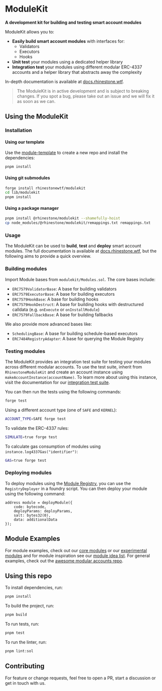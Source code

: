# ModuleKit

**A development kit for building and testing smart account modules**

ModuleKit allows you to:

- **Easily build smart account modules** with interfaces for:
  - Validators
  - Executors
  - Hooks
- **Unit test** your modules using a dedicated helper library
- **Integration test** your modules using different modular ERC-4337 accounts and a helper library that abstracts away the complexity

In-depth documentation is available at [docs.rhinestone.wtf](https://docs.rhinestone.wtf/modulekit/).

> The ModuleKit is in active development and is subject to breaking changes. If you spot a bug, please take out an issue and we will fix it as soon as we can.

## Using the ModuleKit

### Installation

#### Using our template

Use the [module-template](https://github.com/rhinestonewtf/module-template) to create a new repo and install the dependencies:

```bash
pnpm install
```

#### Using git submodules

```bash
forge install rhinestonewtf/modulekit
cd lib/modulekit
pnpm install
```

#### Using a package manager

```bash
pnpm install @rhinestone/modulekit --shamefully-hoist
cp node_modules/@rhinestone/modulekit/remappings.txt remappings.txt
```

### Usage

The ModuleKit can be used to **build**, **test** and **deploy** smart account modules. The full documentation is available at [docs.rhinestone.wtf](https://docs.rhinestone.wtf/modulekit/), but the following aims to provide a quick overview.

### Building modules

Import Module bases from `modulekit/Modules.sol`. The core bases include:

- `ERC7579ValidatorBase`: A base for building validators
- `ERC7579ExecutorBase`: A base for building executors
- `ERC7579HookBase`: A base for building hooks
- `ERC7579HookDestruct`: A base for building hooks with destructured calldata (e.g. `onExecute` or `onInstallModule`)
- `ERC7579FallbackBase`: A base for building fallbacks

We also provide more advanced bases like:

- `SchedulingBase`: A base for building schedule-based executors
- `ERC7484RegistryAdapter`: A base for querying the Module Registry

### Testing modules

The ModuleKit provides an integration test suite for testing your modules across different modular accounts. To use the test suite, inherit from `RhinestoneModuleKit` and create an account instance using `makeAccountInstance(accountName)`. To learn more about using this instance, visit the documentation for our [integration test suite](https://docs.rhinestone.wtf/modulekit/test/integration).

You can then run the tests using the following commands:

```bash
forge test
```

Using a different account type (one of `SAFE` and `KERNEL`):

```bash
ACCOUNT_TYPE=SAFE forge test
```

To validate the ERC-4337 rules:

```bash
SIMULATE=true forge test
```

To calculate gas consumption of modules using `instance.log4337Gas("identifier")`:

```bash
GAS=true forge test
```

### Deploying modules

To deploy modules using the [Module Registry](https://github.com/rhinestonewtf/registry/), you can use the `RegistryDeployer` in a foundry script. You can then deploy your module using the following command:

```solidity
address module = deployModule({
    code: bytecode,
    deployParams: deployParams,
    salt: bytes32(0),
    data: additionalData
});
```

## Module Examples

For module examples, check out our [core modules](https://github.com/rhinestonewtf/core-modules/) or our [experimental modules](https://github.com/rhinestonewtf/experimental-modules/) and for module inspiration see our [module idea list](https://rhinestone.notion.site/Module-ideas-for-product-inspo-338100a2c99540f490472b8aa839da11). For general examples, check out the [awesome modular accounts repo](https://github.com/rhinestonewtf/awesome-modular-accounts).

## Using this repo

To install dependencies, run:

```bash
pnpm install
```

To build the project, run:

```bash
pnpm build
```

To run tests, run:

```bash
pnpm test
```

To run the linter, run:

```bash
pnpm lint:sol
```

## Contributing

For feature or change requests, feel free to open a PR, start a discussion or get in touch with us.
